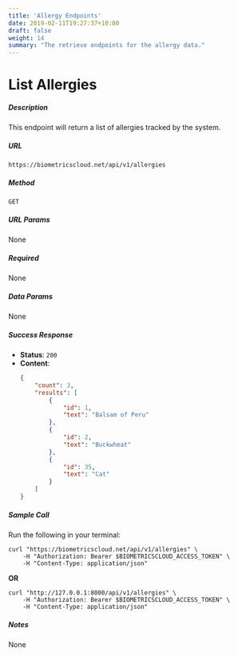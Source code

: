 ```yaml
---
title: 'Allergy Endpoints'
date: 2019-02-11T19:27:37+10:00
draft: false
weight: 14
summary: "The retrieve endpoints for the allergy data."
---
```


# **List Allergies**
##### Description
This endpoint will return a list of allergies tracked by the system.

##### URL

`https://biometricscloud.net/api/v1/allergies`

##### Method

`GET`

##### URL Params

None

##### Required

None

##### Data Params

None

##### Success Response

  * **Status**: `200`
  * **Content**:
    ```json
    {
        "count": 3,
        "results": [
            {
                "id": 1,
                "text": "Balsam of Peru"
            },
            {
                "id": 2,
                "text": "Buckwheat"
            },
            {
                "id": 35,
                "text": "Cat"
            }        
        ]
    }
    ```

##### Sample Call

Run the following in your terminal:

```shell
curl "https://biometricscloud.net/api/v1/allergies" \
    -H "Authorization: Bearer $BIOMETRICSCLOUD_ACCESS_TOKEN" \
    -H "Content-Type: application/json"
```

**OR**

```shell
curl "http://127.0.0.1:8000/api/v1/allergies" \
    -H "Authorization: Bearer $BIOMETRICSCLOUD_ACCESS_TOKEN" \
    -H "Content-Type: application/json"
```

##### Notes

None
